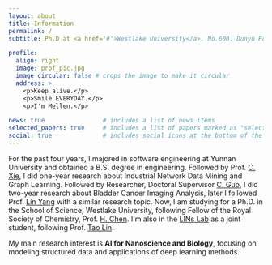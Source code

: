 ```yaml
---
layout: about
title: Information
permalink: /
subtitle: Ph.D at <a href='#'>Westlake University</a>. No.600. Dunyu Road. Hangzhou. China.

profile:
  align: right
  image: prof_pic.jpg
  image_circular: false # crops the image to make it circular
  address: >
    <p>Keep alive.</p>
    <p>Smile EVERYDAY.</p>
    <p>I'm Mellen.</p>

news: true                # includes a list of news items
selected_papers: true     # includes a list of papers marked as "selected={true}"
social: true              # includes social icons at the bottom of the page
---
```


[//]: # (过去四年，我在云南大学主修软件工程专业，获得了工学学士学位。我也先后在云南大学知识图谱实验室、云南省软件工程重点实验室进行了为期两年的科学研究，在那段时间我为实验室设计了分布式云服务系统`CentPrime`，之后为云南大学生命中心的`GuoLAB`开发了一个动态异步启动的膀胱癌辅助诊疗系统，并协助达成了30万投资。在读本科期间，我获得了多个国际数学建模竞赛奖项和多个优秀文学作品奖，并被誉为优秀诗人，我出版了诗集《纪念雪》和散文集《雨季》，并受邀担任火种文学编辑委员会编辑。)

[//]: # ()
[//]: # (在过去两年，我的研究兴趣主要是计算机视觉和图神经网络。其中，计算机视觉主要和医学影像有关，具体为WSI的病理学影像分割与辅助分析；我提出了SimOrder方法，实现了基于膀胱癌肌肉浸润性指标快速判断WSI的TBS分级，并已申请专利；在图神经网络的研究方面，我主要研究动态时空图，对此我提出无拓扑信息参与的动态时空预测方法，该方法的效率在交通流量预测任务中达到了在2022年最先进的水平。)

[//]: # ()
[//]: # (现在，我在西湖大学理学院攻读博士学位，师从陈虹宇教授，我的主要研究内容为纳米科学和结构生物学中的人工智能，主要聚焦于结构化数据的数据挖掘和深度学习方法应用，此外，我也关注图神经网络泛化性科研问题。)

For the past four years, I majored in software engineering at Yunnan University and obtained a B.S. degree in engineering. Followed by Prof. [C. Xie](http://www.sei.ynu.edu.cn/info/1023/1166.htm), I did one-year research about Industrial Network Data Mining and Graph Learning. Followed by Researcher, Doctoral Supervisor [C. Guo](http://www.ynusky.ynu.edu.cn/yunlifesci/yjz/guochunming.htm), I did two-year research about Bladder Cancer Imaging Analysis, later I followed Prof. [Lin Yang](https://www.westlake.edu.cn/faculty/lin-yang.html) with a similar research topic. Now, I am studying for a Ph.D. in the School of Science, Westlake University, following Fellow of the Royal Society of Chemistry, Prof. [H. Chen](https://www.westlake.edu.cn/faculty/hongyu-chen.html). I'm also in the [LINs Lab](https://lins-lab.github.io/) as a joint student, following Prof. [Tao Lin](https://www.westlake.edu.cn/faculty/tao-lin.html).

My main research interest is **AI for Nanoscience and Biology**, focusing on modeling structured data and applications of deep learning methods.

[//]: # (# Write your biography here. Tell the world about yourself. Link to your favorite [subreddit]&#40;http://reddit.com&#41;. You can put a picture in, too. The code is already in, just name your picture `prof_pic.jpg` and put it in the `img/` folder.)

[//]: # ()
[//]: # (# Put your address / P.O. box / other info right below your picture. You can also disable any these elements by editing `profile` property of the YAML header of your `_pages/about.md`. Edit `_bibliography/papers.bib` and Jekyll will render your [publications page]&#40;/al-folio/publications/&#41; automatically.)

[//]: # ()
[//]: # (# Link to your social media connections, too. This theme is set up to use [Font Awesome icons]&#40;http://fortawesome.github.io/Font-Awesome/&#41; and [Academicons]&#40;https://jpswalsh.github.io/academicons/&#41;, like the ones below. Add your Facebook, Twitter, LinkedIn, Google Scholar, or just disable all of them.)
